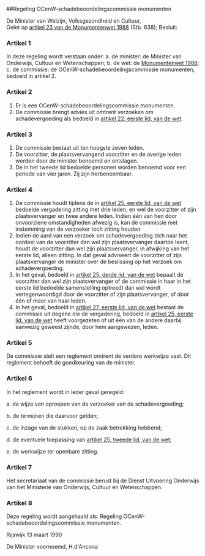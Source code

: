 <meta http-equiv='Content-Type' content='text/html; charset=utf-8' />

##Regeling OCenW-schadebeoordelingscommissie monumenten

De Minister van Welzijn, Volksgezondheid en Cultuur,  
Gelet op [artikel 23 van de Monumentenwet 1988](../../../../../wet/monumentenwet/1988/BWBR0004471/README.md) (Stb. 638);
Besluit:    

### Artikel  1  

In deze regeling wordt verstaan onder:   a. de minister:   de Minister van Onderwijs, Cultuur en Wetenschappen;    b. de wet:   de [Monumentenwet 1988](../../../../../wet/monumentenwet/1988/BWBR0004471/README.md);    c. de commissie:   de OCenW-schadebeoordelingscommissie monumenten, bedoeld in artikel 2.    

### Artikel  2  

1.  Er is een OCenW-schadebeoordelingscommissie monumenten.   
2.  De commissie brengt advies uit omtrent verzoeken om schadevergoeding als bedoeld in [artikel 22, eerste lid, van de wet](../../../../../wet/monumentenwet/1988/BWBR0004471/README.md).  

### Artikel  3  

1.  De commissie bestaat uit ten hoogste zeven leden.   
2.  De voorzitter, de plaatsvervangend voorzitter en de overige leden worden door de minister benoemd en ontslagen.   
3.  De in het tweede lid bedoelde personen worden benoemd voor een periode van vier jaren. Zij zijn herbenoembaar.  

### Artikel  4  

1.  De commissie houdt tijdens de in [artikel 25, eerste lid, van de wet](../../../../../wet/monumentenwet/1988/BWBR0004471/README.md) bedoelde vergadering zitting met drie leden, en wel de voorzitter of zijn plaatsvervanger en twee andere leden. Indien één van hen door onvoorziene omstandigheden afwezig is, kan de commissie met instemming van de verzoeker toch zitting houden   
2.  Indien de aard van een verzoek om schadevergoeding zich naar het oordeel van de voorzitter dan wel zijn plaatsvervanger daartoe leent, houdt de voorzitter dan wel zijn plaatsvervanger, in afwijking van het eerste lid, alleen zitting. In dat geval adviseert de voorzitter of zijn plaatsvervanger de minister over de beslissing op het verzoek om schadevergoeding.   
3.  In het geval, bedoeld in [artikel 25, derde lid, van de wet](../../../../../wet/monumentenwet/1988/BWBR0004471/README.md) bepaalt de voorzitter dan wel zijn plaatsvervanger of de commissie in haar in het eerste lid bedoelde samenstelling optreedt dan wel wordt vertegenwoordigd door de voorzitter of zijn plaatsvervanger, of door één of meer van haar leden.   
4.  In het geval, bedoeld in [artikel 27, eerste lid, van de wet](../../../../../wet/monumentenwet/1988/BWBR0004471/README.md) bestaat de commissie uit degene die de vergadering, bedoeld in [artikel 25, eerste lid, van de wet](../../../../../wet/monumentenwet/1988/BWBR0004471/README.md) heeft voorgezeten of uit één van de andere daarbij aanwezig geweest zijnde, door hem aangewezen, leden.  

### Artikel  5  

De commissie stelt een reglement omtrent de verdere werkwijze vast. Dit reglement behoeft de goedkeuring van de minister. 

### Artikel  6  

In het reglement wordt in ieder geval geregeld: 

a. de wijze van oproepen van de verzoeker van de schadevergoeding;  

b. de termijnen die daarvoor gelden;  

c. de inzage van de stukken, op de zaak betrekking hebbend;  

d. de eventuele toepassing van [artikel 25, tweede lid, van de wet](../../../../../wet/monumentenwet/1988/BWBR0004471/README.md);  

e. de werkwijze ter openbare zitting.   

### Artikel  7  

Het secretariaat van de commissie berust bij de Dienst Uitvoering Onderwijs van het Ministerie van Onderwijs, Cultuur en Wetenschappen. 

### Artikel  8  

Deze regeling wordt aangehaald als: Regeling OCenW-schadebeoordelingscommissie monumenten. 

Rijswijk 
13 maart 1990    

De 
Minister voornoemd, 
H.d'Ancona      
